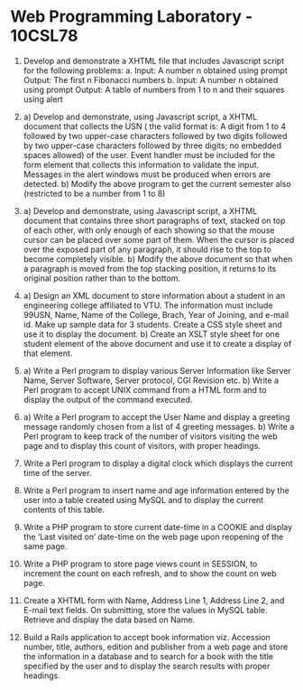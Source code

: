 # Web Programming Laboratory - 10CSL78

1. Develop and demonstrate a XHTML file that includes Javascript script
   for the following problems:
   a. Input: A number n obtained using prompt
   Output: The first n Fibonacci numbers
   b. Input: A number n obtained using prompt
   Output: A table of numbers from 1 to n and their squares using alert

2. 
   a) Develop and demonstrate, using Javascript script, a XHTML document
   that collects the USN ( the valid format is: A digit from 1 to 4 followed
   by two upper-case characters followed by two digits followed by two
   upper-case characters followed by three digits; no embedded spaces
   allowed) of the user. Event handler must be included for the form
   element that collects this information to validate the input. Messages in
   the alert windows must be produced when errors are detected.
   b) Modify the above program to get the current semester also (restricted
   to be a number from 1 to 8)

3. a) Develop and demonstrate, using Javascript script, a XHTML document
   that contains three short paragraphs of text, stacked on top of each other,
   with only enough of each showing so that the mouse cursor can be placed
   over some part of them. When the cursor is placed over the exposed part
   of any paragraph, it should rise to the top to become completely visible.
   b) Modify the above document so that when a paragraph is moved from
   the top stacking position, it returns to its original position rather than to
   the bottom.

4. a) Design an XML document to store information about a student in an
   engineering college affiliated to VTU. The information must include
   99USN, Name, Name of the College, Brach, Year of Joining, and e-mail id.
   Make up sample data for 3 students. Create a CSS style sheet and use it
   to display the document.
   b) Create an XSLT style sheet for one student element of the above
   document and use it to create a display of that element.

5. a) Write a Perl program to display various Server Information like Server
   Name, Server Software, Server protocol, CGI Revision etc.
   b) Write a Perl program to accept UNIX command from a HTML form
   and to display the output of the command executed.

6. a) Write a Perl program to accept the User Name and display a greeting
   message randomly chosen from a list of 4 greeting messages.
   b) Write a Perl program to keep track of the number of visitors visiting
   the web page and to display this count of visitors, with proper headings.

7. Write a Perl program to display a digital clock which displays the current
   time of the server.

8. Write a Perl program to insert name and age information entered by the
   user into a table created using MySQL and to display the current contents
   of this table.

9. Write a PHP program to store current date-time in a COOKIE and
   display the ‘Last visited on’ date-time on the web page upon reopening of
   the same page.

10. Write a PHP program to store page views count in SESSION, to
   increment the count on each refresh, and to show the count on web page.

11. Create a XHTML form with Name, Address Line 1, Address Line 2, and
   E-mail text fields. On submitting, store the values in MySQL table.
   Retrieve and display the data based on Name.

12. Build a Rails application to accept book information viz. Accession
   number, title, authors, edition and publisher from a web page and store
   the information in a database and to search for a book with the title
   specified by the user and to display the search results with proper
   headings.